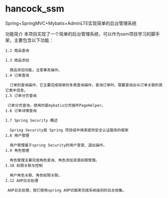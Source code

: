 # hancock_ssm
Spring+SpringMVC+Mybatis+AdminLTE实现简单的后台管理系统


功能简介
  本项目实现了一个简单的后台管理系统，可以作为ssm项目学习的脚手架，主要包含以下功能： 

    1.2 商品查询 

    1.3 商品添加 
 
      商品添加功能，注意事务操作。
    1.4 订单查询 
 
      订单的查询操作，它主要完成简单的多表查询操作，查询订单时，需要查询出与订单关联的其它表中信息。 
    1.5 订单分页查询 
 
     订单分页查询，使用的是mybatis分页插件PageHelper。
    1.6 订单详情查询 

    1.7 Spring Security 概述 
 
      Spring Security是 Spring 项目组中用来提供安全认证服务的框架
    1.8 用户管理 
 
      用户管理基于spring Security的用户登录、退出操作。
    1.9 角色管理 
 
      角色管理主要完成角色查询、角色添加资源权限管理。 
    1.10 权限关联与控制 
 
      用户角色关联、角色权限关联。
    1.12 AOP日志处理 
 
     AOP日志处理，我们使用spring AOP切面来完成系统级别的日志收集。 
